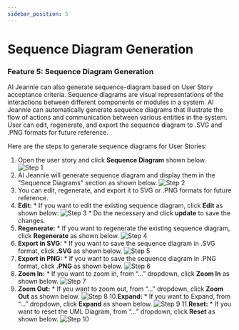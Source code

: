 ```yaml
---
sidebar_position: 5
---
```

#  Sequence Diagram Generation

### Feature 5: Sequence Diagram Generation

AI Jeannie can also generate sequence-diagram based on User Story acceptance criteria. Sequence diagrams are visual representations of the interactions between different components or modules in a system. AI Jeannie can automatically generate sequence diagrams that illustrate the flow of actions and communication between various entities in the system. User can edit, regenerate, and export the sequence diagram to .SVG and .PNG formats for future reference.

Here are the steps to generate sequence diagrams for User Stories:

1. Open the user story and click **Sequence Diagram** shown below.
        <img src="/screenshots/Usage/Sequence diagram/SD1.png" alt="Step 1" />
2. AI Jeannie will generate sequence diagram and display them in the "Sequence Diagrams" section as shown below.
        <img src="/screenshots/Usage/Sequence diagram/SD2.png" alt="Step 2" />
3. You can edit, regenerate, and export it to SVG or .PNG formats for future reference.
4. **Edit:**
       * If you want to edit the existing sequence diagram, click **Edit** as shown below:
        <img src="/screenshots/Usage/Sequence diagram/SD3.png" alt="Step 3" />
       * Do the necessary and click **update** to save the changes.
5. **Regenerate:**
       *  If you want to regenerate the existing sequence diagram, click **Regenerate** as shown below.
        <img src="/screenshots/Usage/Sequence diagram/SD4.png" alt="Step 4" />
6. **Export in SVG:**
        * If you want to save the sequence diagram in .SVG format, click **.SVG** as shown below.
        <img src="/screenshots/Usage/Sequence diagram/SD5.png" alt="Step 5" />
7. **Export in PNG:**
       * If you want to save the sequence diagram in .PNG format, click **.PNG** as shown below. 
	<img src="/screenshots/Usage/Sequence diagram/SD6.png" alt="Step 6" />
8. **Zoom In:**
       * If you want to zoom in, from “…” dropdown, click **Zoom In** as shown below.
       <img src="/screenshots/Usage/Sequence diagram/SD7.png" alt="Step 7" />
9. **Zoom Out:**
       * If you want to zoom out, from “…” dropdown, click **Zoom Out** as shown below.
       <img src="/screenshots/Usage/Sequence diagram/SD8.png" alt="Step 8" />
10.**Expand:**
       * If you want to Expand, from “…” dropdown, click **Expand** as shown below.
       <img src="/screenshots/Usage/Sequence diagram/SD9.png" alt="Step 9" />
11.**Reset:**
       * If you want to reset the UML Diagram, from “…” dropdown, click **Reset** as shown below.
       <img src="/screenshots/Usage/Sequence diagram/SD10.png" alt="Step 10" />
